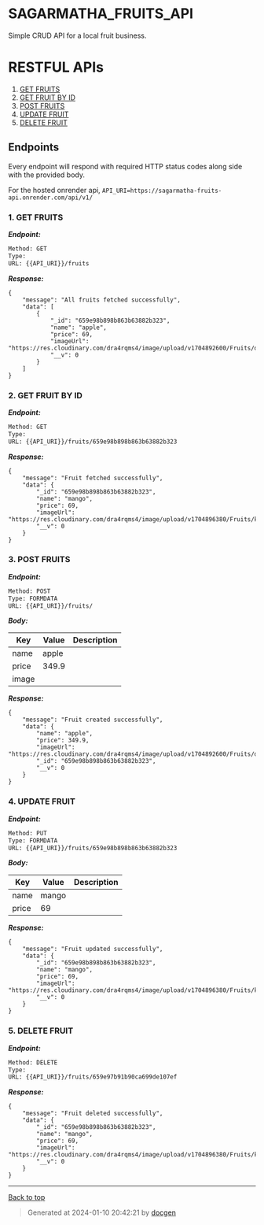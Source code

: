 # SAGARMATHA_FRUITS_API

Simple CRUD API for a local fruit business.

<!--- If we have only one group/collection, then no need for the "ungrouped" heading -->

# RESTFUL APIs

1. [GET FRUITS](#1-get-fruits)
1. [GET FRUIT BY ID](#2-get-fruit-by-id)
1. [POST FRUITS](#3-post-fruits)
1. [UPDATE FRUIT](#4-update-fruit)
1. [DELETE FRUIT](#5-delete-fruit)

## Endpoints

Every endpoint will respond with required HTTP status codes along side with the provided body.

For the hosted onrender api, `API_URI=https://sagarmatha-fruits-api.onrender.com/api/v1/`

### 1. GET FRUITS

**_Endpoint:_**

```bash
Method: GET
Type:
URL: {{API_URI}}/fruits
```

**_Response:_**

```
{
    "message": "All fruits fetched successfully",
    "data": [
        {
            "_id": "659e98b898b863b63882b323",
            "name": "apple",
            "price": 69,
            "imageUrl": "https://res.cloudinary.com/dra4rqms4/image/upload/v1704892600/Fruits/dcmkuatx5uudwbcwayhu.jpg",
            "__v": 0
        }
    ]
}
```

### 2. GET FRUIT BY ID

**_Endpoint:_**

```bash
Method: GET
Type:
URL: {{API_URI}}/fruits/659e98b898b863b63882b323
```

**_Response:_**

```
{
    "message": "Fruit fetched successfully",
    "data": {
        "_id": "659e98b898b863b63882b323",
        "name": "mango",
        "price": 69,
        "imageUrl": "https://res.cloudinary.com/dra4rqms4/image/upload/v1704896380/Fruits/kmnamq0uwziuvbetkwde.jpg",
        "__v": 0
    }
}
```

### 3. POST FRUITS

**_Endpoint:_**

```bash
Method: POST
Type: FORMDATA
URL: {{API_URI}}/fruits/
```

**_Body:_**

| Key   | Value | Description |
| ----- | ----- | ----------- |
| name  | apple |             |
| price | 349.9 |             |
| image |       |             |

**_Response:_**

```
{
    "message": "Fruit created successfully",
    "data": {
        "name": "apple",
        "price": 349.9,
        "imageUrl": "https://res.cloudinary.com/dra4rqms4/image/upload/v1704892600/Fruits/dcmkuatx5uudwbcwayhu.jpg",
        "_id": "659e98b898b863b63882b323",
        "__v": 0
    }
}

```

### 4. UPDATE FRUIT

**_Endpoint:_**

```bash
Method: PUT
Type: FORMDATA
URL: {{API_URI}}/fruits/659e98b898b863b63882b323
```

**_Body:_**

| Key   | Value | Description |
| ----- | ----- | ----------- |
| name  | mango |             |
| price | 69    |             |

**_Response:_**

```
{
    "message": "Fruit updated successfully",
    "data": {
        "_id": "659e98b898b863b63882b323",
        "name": "mango",
        "price": 69,
        "imageUrl": "https://res.cloudinary.com/dra4rqms4/image/upload/v1704896380/Fruits/kmnamq0uwziuvbetkwde.jpg",
        "__v": 0
    }
}
```

### 5. DELETE FRUIT

**_Endpoint:_**

```bash
Method: DELETE
Type:
URL: {{API_URI}}/fruits/659e97b91b90ca699de107ef
```

**_Response:_**

```
{
    "message": "Fruit deleted successfully",
    "data": {
        "_id": "659e98b898b863b63882b323",
        "name": "mango",
        "price": 69,
        "imageUrl": "https://res.cloudinary.com/dra4rqms4/image/upload/v1704896380/Fruits/kmnamq0uwziuvbetkwde.jpg",
        "__v": 0
    }
}
```

---

[Back to top](#sagarmatha_fruits_api)

> Generated at 2024-01-10 20:42:21 by [docgen](https://github.com/thedevsaddam/docgen)
